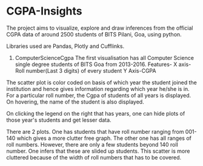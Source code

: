 # CGPA-Insights
The project aims to visualize, explore and draw inferences from the official CGPA data of around 2500 students of BITS Pilani, Goa, using python.

Libraries used are Pandas, Plotly and Cufflinks.

1. ComputerScienceCgpa
The first visualisation has all Computer Science single degree students of BITS Goa from 2013-2016.
Features- 
X axis- Roll number(Last 3 digits) of every student
Y Axis-CGPA

The scatter plot is color coded on basis of which year the student joined the institution and hence gives information regarding which year he/she is in. For a particular roll number, the Cgpa of students of all years is displayed. On hovering, the name of the student is also displayed.

On clicking the legend on the right that has years, one can hide plots of those year's students and get lesser data.

There are 2 plots.
One has students that have roll number ranging from 001-140 which gives a more clutter free graph.
The other one has all ranges of roll numbers. However, there are only a few students beyond 140 roll number. One infers that these are slided up students. This scatter is more cluttered because of the width of roll numbers that has to be covered.

